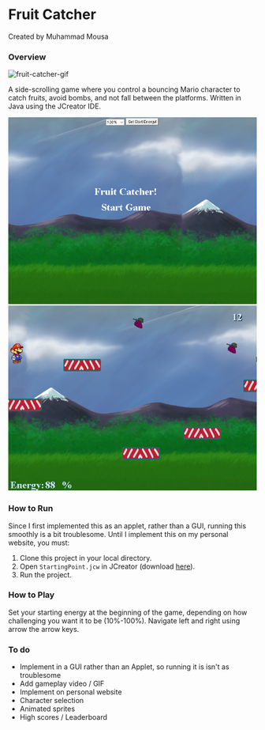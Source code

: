# Fruit Catcher
Created by Muhammad Mousa

### Overview

![fruit-catcher-gif](https://github.com/mzmousa/Fruit-Catcher/blob/master/fruit-catcher-gamplay.gif?raw=true)

A side-scrolling game where you control a bouncing Mario character to catch fruits, avoid bombs, and not fall between the platforms.
Written in Java using the JCreator IDE.  

![fruit-catcher-load](https://raw.githubusercontent.com/mzmousa/Fruit-Catcher/master/startscreen.png)
![fruit-catcher-gameplay](https://raw.githubusercontent.com/mzmousa/Fruit-Catcher/master/gameplay.png)

### How to Run
Since I first implemented this as an applet, rather than a GUI, running this smoothly is a bit troublesome. Until I implement this on my personal website, you must:  
1. Clone this project in your local directory.  
2. Open `StartingPoint.jcw` in JCreator (download [here](http://www.jcreator.org/download.htm)).  
3. Run the project.

### How to Play
Set your starting energy at the beginning of the game, depending on how challenging you want it to be (10%-100%).
Navigate left and right using arrow the arrow keys.

### To do
* Implement in a GUI rather than an Applet, so running it is isn't as troublesome
* Add gameplay video / GIF
* Implement on personal website
* Character selection
* Animated sprites
* High scores / Leaderboard
